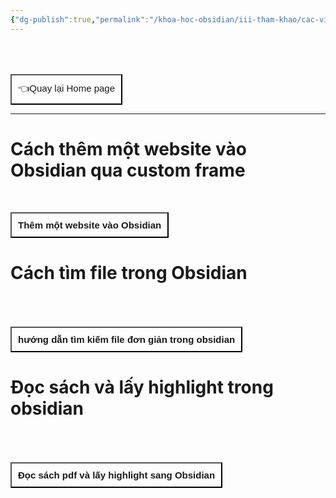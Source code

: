 ```yaml
---
{"dg-publish":true,"permalink":"/khoa-hoc-obsidian/iii-tham-khao/cac-video/"}
---
```


<div style="display: flex; justify-content: left; cursor: pointer;"> <a href="obsidian://open?vault=Kh%C3%B3a%20h%E1%BB%8Dc%20Obsidian_2023&file=CONTENTS%2FHOME%20PAGE" target="_blank"> <button style=" font-size: 15px; padding: 10px; height: fit-content; margin-top: 50px; background: var(--text-accent); font-weight: 200; color: var(--text-on-accent); "> 👈Quay lại Home page </button> </a> </div>

---
# Cách thêm một website vào Obsidian qua custom frame<div style="display: flex; justify-content: left; cursor: pointer;"> <a href="https://www.youtube.com/watch?v=VseIrF_DVUA" target="_blank"> <button style=" font-size: 15px; padding: 10px; height: fit-content; margin-top: 50px; background: var(--text-accent); font-weight: 600; color: var(--text-on-accent); ">Thêm một website vào Obsidian </button> </a> </div>


# Cách tìm file trong Obsidian
<div style="display: flex; justify-content: left; cursor: pointer;"> <a href="https://youtu.be/92BVt6zpTD4" target="_blank"> <button style=" font-size: 15px; padding: 10px; height: fit-content; margin-top: 50px; background: var(--text-accent); font-weight: 600; color: var(--text-on-accent); ">hướng dẫn tìm kiếm file đơn giản trong obsidian </button> </a> </div>

# Đọc sách và lấy highlight trong obsidian
<div style="display: flex; justify-content: left; cursor: pointer;"> <a href="https://www.youtube.com/watch?v=CxIlOR5KMNs" target="_blank"> <button style=" font-size: 15px; padding: 10px; height: fit-content; margin-top: 50px; background: var(--text-accent); font-weight: 600; color: var(--text-on-accent); ">Đọc sách pdf và lấy highlight sang Obsidian </button> </a> </div>

